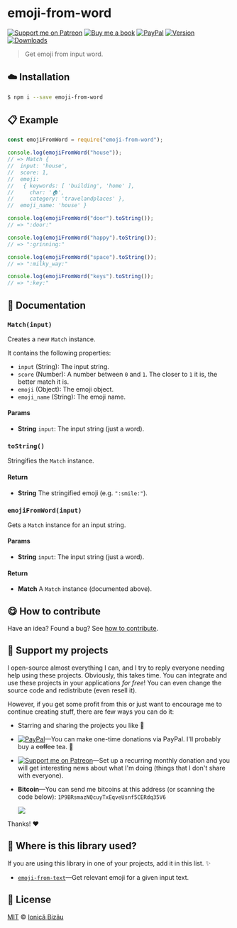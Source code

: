 
# emoji-from-word

 [![Support me on Patreon][badge_patreon]][patreon] [![Buy me a book][badge_amazon]][amazon] [![PayPal][badge_paypal_donate]][paypal-donations] [![Version](https://img.shields.io/npm/v/emoji-from-word.svg)](https://www.npmjs.com/package/emoji-from-word) [![Downloads](https://img.shields.io/npm/dt/emoji-from-word.svg)](https://www.npmjs.com/package/emoji-from-word)

> Get emoji from input word.

## :cloud: Installation

```sh
$ npm i --save emoji-from-word
```


## :clipboard: Example



```js
const emojiFromWord = require("emoji-from-word");

console.log(emojiFromWord("house"));
// => Match {
//  input: 'house',
//  score: 1,
//  emoji:
//   { keywords: [ 'building', 'home' ],
//     char: '🏠',
//     category: 'travelandplaces' },
//  emoji_name: 'house' }

console.log(emojiFromWord("door").toString());
// => ":door:"

console.log(emojiFromWord("happy").toString());
// => ":grinning:"

console.log(emojiFromWord("space").toString());
// => ":milky_way:"

console.log(emojiFromWord("keys").toString());
// => ":key:"
```

## :memo: Documentation


### `Match(input)`
Creates a new `Match` instance.

It contains the following properties:

 - `input` (String): The input string.
 - `score` (Number): A number between `0` and `1`. The closer to `1` it is, the better match it is.
 - `emoji` (Object): The emoji object.
 - `emoji_name` (String): The emoji name.

#### Params
- **String** `input`: The input string (just a word).

### `toString()`
Stringifies the `Match` instance.

#### Return
- **String** The stringified emoji (e.g. `":smile:"`).

### `emojiFromWord(input)`
Gets a `Match` instance for an input string.

#### Params
- **String** `input`: The input string (just a word).

#### Return
- **Match** A `Match` instance (documented above).



## :yum: How to contribute
Have an idea? Found a bug? See [how to contribute][contributing].


## :sparkling_heart: Support my projects

I open-source almost everything I can, and I try to reply everyone needing help using these projects. Obviously,
this takes time. You can integrate and use these projects in your applications *for free*! You can even change the source code and redistribute (even resell it).

However, if you get some profit from this or just want to encourage me to continue creating stuff, there are few ways you can do it:

 - Starring and sharing the projects you like :rocket:
 - [![PayPal][badge_paypal]][paypal-donations]—You can make one-time donations via PayPal. I'll probably buy a ~~coffee~~ tea. :tea:
 - [![Support me on Patreon][badge_patreon]][patreon]—Set up a recurring monthly donation and you will get interesting news about what I'm doing (things that I don't share with everyone).
 - **Bitcoin**—You can send me bitcoins at this address (or scanning the code below): `1P9BRsmazNQcuyTxEqveUsnf5CERdq35V6`

    ![](https://i.imgur.com/z6OQI95.png)

Thanks! :heart:


## :dizzy: Where is this library used?
If you are using this library in one of your projects, add it in this list. :sparkles:


 - [`emoji-from-text`](https://github.com/IonicaBizau/emoji-from-text#readme)—Get relevant emoji for a given input text.

## :scroll: License

[MIT][license] © [Ionică Bizău][website]

[badge_patreon]: http://ionicabizau.github.io/badges/patreon.svg
[badge_amazon]: http://ionicabizau.github.io/badges/amazon.svg
[badge_paypal]: http://ionicabizau.github.io/badges/paypal.svg
[badge_paypal_donate]: http://ionicabizau.github.io/badges/paypal_donate.svg
[patreon]: https://www.patreon.com/ionicabizau
[amazon]: http://amzn.eu/hRo9sIZ
[paypal-donations]: https://www.paypal.com/cgi-bin/webscr?cmd=_s-xclick&hosted_button_id=RVXDDLKKLQRJW
[donate-now]: http://i.imgur.com/6cMbHOC.png

[license]: http://showalicense.com/?fullname=Ionic%C4%83%20Biz%C4%83u%20%3Cbizauionica%40gmail.com%3E%20(https%3A%2F%2Fionicabizau.net)&year=2015#license-mit
[website]: https://ionicabizau.net
[contributing]: /CONTRIBUTING.md
[docs]: /DOCUMENTATION.md

